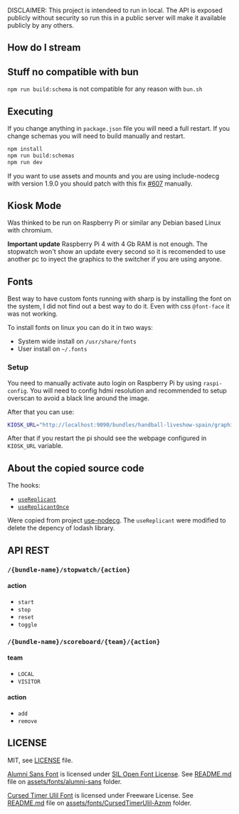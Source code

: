 DISCLAIMER: This project is intendeed to run in local. The API is exposed publicly without security so run this in a public server will make it available publicly by any others.

## How do I stream

## Stuff no compatible with bun

`npm run build:schema` is not compatible for any reason with `bun.sh`

## Executing

If you change anything in `package.json` file you will need a full restart. If you change schemas you will need to build manually and restart.

```bash
npm install
npm run build:schemas
npm run dev
```

If you want to use assets and mounts and you are using include-nodecg with version 1.9.0 you should patch with this fix [#607](https://github.com/nodecg/nodecg/pull/607) manually.


## Kiosk Mode

Was thinked to be run on Raspberry Pi or similar any Debian based Linux with chromium.

**Important update** Raspberry Pi 4 with 4 Gb RAM is not enough. The stopwatch won't show an update every second so it is recomended to use another pc to inyect the graphics to the switcher if you are using anyone.

## Fonts

Best way to have custom fonts running with sharp is by installing the font on the system, I did not find out a best way to do it. Even with css `@font-face` it was not working.

To install fonts on linux you can do it in two ways:
- System wide install on `/usr/share/fonts`
- User install on `~/.fonts`

### Setup

You need to manually activate auto login on Raspberry Pi by using `raspi-config`. You will need to config hdmi resolution and recommended to setup overscan to avoid a black line around the image.

After that you can use:

```bash
KIOSK_URL="http://localhost:9090/bundles/handball-liveshow-spain/graphics/match.html" ./bin/kiosk-mode --setup
```

After that if you restart the pi should see the webpage configured in `KIOSK_URL` variable.

## About the copied source code

The hooks:

- [`useReplicant`](https://github.com/Hoishin/use-nodecg/blob/master/src/use-replicant.ts)
- [`useReplicantOnce`](https://github.com/Hoishin/use-nodecg/blob/master/src/use-replicant-once.ts)

Were copied from project [use-nodecg](https://github.com/Hoishin/use-nodecg). The `useReplicant` were modified to delete the depency of lodash library.

## API REST

### `/{bundle-name}/stopwatch/{action}`

#### action

- `start`
- `stop`
- `reset`
- `toggle`

### `/{bundle-name}/scoreboard/{team}/{action}`

#### team

- `LOCAL`
- `VISITOR`

#### action

- `add`
- `remove`


## LICENSE

MIT, see [LICENSE](./LICENSE) file.

[Alumni Sans Font](https://github.com/googlefonts/alumni) is licensed under [SIL Open Font License]([./assets/fonts/alumni-sans/LICENSE.txt](https://scripts.sil.org/cms/scripts/page.php?site_id=nrsi&id=OFL)). See [README.md](./assets/fonts/alumni-sans/README.md) file on [assets/fonts/alumni-sans](./assets/fonts/alumni-sans) folder.

[Cursed Timer Ulil Font](https://www.fontspace.com/cursed-timer-ulil-font-f29411) is licensed under Freeware License. See [README.md](./assets/fonts/CursedTimerUlil-Aznm/README.md) file on [assets/fonts/CursedTimerUlil-Aznm](./assets/fonts/CursedTimerUlil-Aznm) folder.
